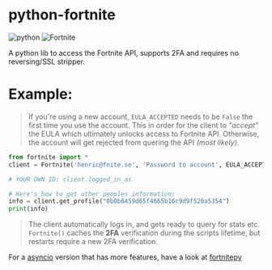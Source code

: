 # python-fortnite

![python](https://img.shields.io/badge/python-3.X-blue.svg) ![Fortnite](https://img.shields.io/badge/Fortnite-v10.2.3-orange.svg)

A python lib to access the Fortnite API, supports 2FA and requires no reversing/SSL stripper.

# Example:

> If you're using a new account, `EULA_ACCEPTED` needs to be `False` the first time you use the account.
> This in order for the client to *"accept"* the EULA which ultimately unlocks access to Fortnite API.
> Otherwise, the account will get rejected from quering the API *(most likely)*.

```python
from fortnite import *
client = Fortnite('henric@fnite.se', 'Password to account', EULA_ACCEPTED=True)

# YOUR OWN ID: client.logged_in_as

# Here's how to get other peoples information:
info = client.get_profile("0b0b6459d65f4665b16c9d9f520a5354")
print(info)
```

> The client automatically logs in, and gets ready to query for stats etc.
> `Fortnite()` caches the **2FA** verification during the scripts lifetime, but restarts require a new 2FA verification.

For a [asyncio](https://docs.python.org/3/library/asyncio.html) version that has more features, have a look at [fortnitepy](https://github.com/Terbau/fortnitepy)